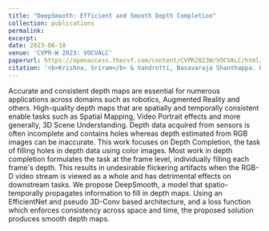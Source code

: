 ```yaml
---
title: "DeepSmooth: Efficient and Smooth Depth Completion"
collection: publications
permalink: 
excerpt: 
date: 2023-06-18
venue: 'CVPR-W 2023: VOCVALC'
paperurl: https://openaccess.thecvf.com/content/CVPR2023W/VOCVALC/html/Krishna_DeepSmooth_Efficient_and_Smooth_Depth_Completion_CVPRW_2023_paper.html
citation: '<b>Krishna, Sriram</b> & Vandrotti, Basavaraja Shanthappa. Proceedings of the IEEE/CVF Conference on Computer Vision and Pattern Recognition, pages 3357–3366, 2023'
---
```


Accurate and consistent depth maps are essential for numerous applications across domains such as robotics, Augmented Reality and others. High-quality depth maps that are spatially and temporally consistent enable tasks such as Spatial Mapping, Video Portrait effects and more generally, 3D Scene Understanding. Depth data acquired from sensors is often incomplete and contains holes whereas depth estimated from RGB images can be inaccurate. This work focuses on Depth Completion, the task of filling holes in depth data using color images. Most work in depth completion formulates the task at the frame level, individually filling each frame's depth. This results in undesirable flickering artifacts when the RGB-D video stream is viewed as a whole and has detrimental effects on downstream tasks. We propose DeepSmooth, a model that spatio-temporally propagates information to fill in depth maps. Using an EfficientNet and pseudo 3D-Conv based architecture, and a loss function which enforces consistency across space and time, the proposed solution produces smooth depth maps.
